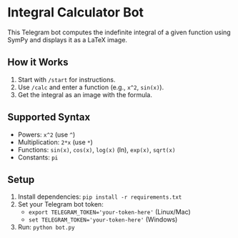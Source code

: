 # Integral Calculator Bot
This Telegram bot computes the indefinite integral of a given function using SymPy and displays it as a LaTeX image.

## How it Works
1. Start with `/start` for instructions.
2. Use `/calc` and enter a function (e.g., `x^2`, `sin(x)`).
3. Get the integral as an image with the formula.

## Supported Syntax
- Powers: `x^2` (use `^`)
- Multiplication: `2*x` (use `*`)
- Functions: `sin(x)`, `cos(x)`, `log(x)` (ln), `exp(x)`, `sqrt(x)`
- Constants: `pi`

## Setup
1. Install dependencies: `pip install -r requirements.txt`
2. Set your Telegram bot token:
   - `export TELEGRAM_TOKEN='your-token-here'` (Linux/Mac)
   - `set TELEGRAM_TOKEN='your-token-here'` (Windows)
3. Run: `python bot.py`